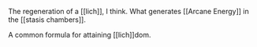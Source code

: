 The regeneration of a [[lich]], I think. What generates [[Arcane Energy]] in the [[stasis chambers]].

A common formula for attaining [[lich]]dom. 